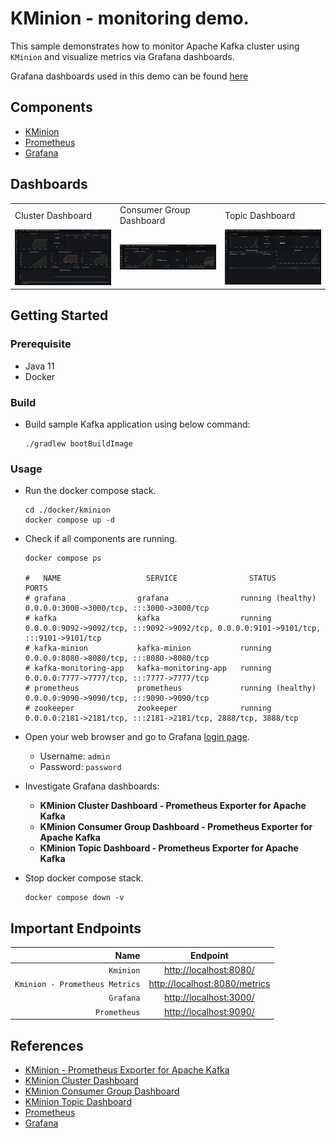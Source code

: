 # KMinion - monitoring demo.

This sample demonstrates how to monitor Apache Kafka cluster using `KMinion` and visualize metrics via Grafana
dashboards.

Grafana dashboards used in this demo can be found [here](./config/grafana/provisioning/dashboards)

## Components

* [KMinion](https://github.com/cloudhut/kminion)
* [Prometheus](https://prometheus.io/)
* [Grafana](https://grafana.com/)

## Dashboards

  <table>
    <tr>
      <td>Cluster Dashboard </td>
       <td>Consumer Group Dashboard</td>
       <td>Topic Dashboard</td>
    </tr>
    <tr>
      <td><img src="./../../_docs/img/kminion-cluster-dashboard.png" width="250" /></td>
      <td><img src="./../../_docs/img/kminion-consumer-group.png" width="250" /> </td>
      <td><img src="./../../_docs/img/kminion-topic-dashboard.png" width="250" /></td>
    </tr>
   </table>

## Getting Started

### Prerequisite

* Java 11
* Docker

### Build

* Build sample Kafka application using below command:
  ```shell
  ./gradlew bootBuildImage
  ```

### Usage

* Run the docker compose stack.
  ```shell
  cd ./docker/kminion
  docker compose up -d
  ```

* Check if all components are running.
  ```shell
  docker compose ps

  #   NAME                   SERVICE                STATUS              PORTS
  # grafana                grafana                running (healthy)   0.0.0.0:3000->3000/tcp, :::3000->3000/tcp
  # kafka                  kafka                  running             0.0.0.0:9092->9092/tcp, :::9092->9092/tcp, 0.0.0.0:9101->9101/tcp, :::9101->9101/tcp
  # kafka-minion           kafka-minion           running             0.0.0.0:8080->8080/tcp, :::8080->8080/tcp
  # kafka-monitoring-app   kafka-monitoring-app   running             0.0.0.0:7777->7777/tcp, :::7777->7777/tcp
  # prometheus             prometheus             running (healthy)   0.0.0.0:9090->9090/tcp, :::9090->9090/tcp
  # zookeeper              zookeeper              running             0.0.0.0:2181->2181/tcp, :::2181->2181/tcp, 2888/tcp, 3888/tcp
  ```

* Open your web browser and go to Grafana [login page](http://localhost:3000/).
    * Username: `admin`
    * Password: `password`

* Investigate Grafana dashboards:
  * **KMinion Cluster Dashboard - Prometheus Exporter for Apache Kafka**
  * **KMinion Consumer Group Dashboard - Prometheus Exporter for Apache Kafka**
  * **KMinion Topic Dashboard - Prometheus Exporter for Apache Kafka**

* Stop docker compose stack.
  ```shell
  docker compose down -v
  ```

## Important Endpoints

| Name | Endpoint | 
| -------------:|:--------:|
| `Kminion` | [http://localhost:8080/](http://localhost:8080/) |
| `Kminion - Prometheus Metrics` | [http://localhost:8080/metrics](http://localhost:8080/metrics) |
| `Grafana` | [http://localhost:3000/](http://localhost:3000/) |
| `Prometheus` | [http://localhost:9090/](http://localhost:9090/) |

## References

* [KMinion - Prometheus Exporter for Apache Kafka](https://github.com/cloudhut/kminion)
* [KMinion Cluster Dashboard](https://grafana.com/grafana/dashboards/14012)
* [KMinion Consumer Group Dashboard](https://grafana.com/grafana/dashboards/14014)
* [KMinion Topic Dashboard](https://grafana.com/grafana/dashboards/14013)
* [Prometheus](https://prometheus.io/)
* [Grafana](https://grafana.com/)
